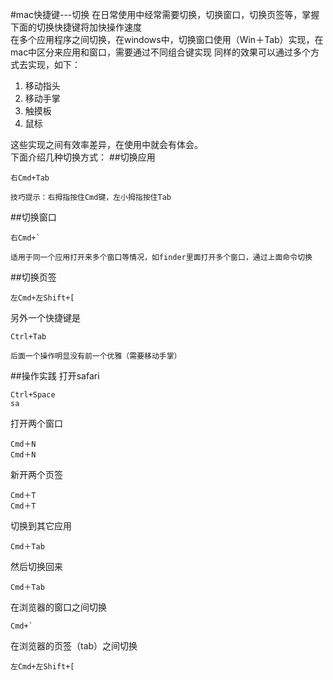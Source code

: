 #mac快捷键---切换
在日常使用中经常需要切换，切换窗口，切换页签等，掌握下面的切换快捷键将加快操作速度<br>
在多个应用程序之间切换，在windows中，切换窗口使用（Win＋Tab）实现，在mac中区分来应用和窗口，需要通过不同组合键实现
同样的效果可以通过多个方式去实现，如下：

1. 移动指头
1. 移动手掌
1. 触摸板
1. 鼠标

这些实现之间有效率差异，在使用中就会有体会。<br>
下面介绍几种切换方式：
##切换应用
```
右Cmd+Tab
```
    技巧提示：右拇指按住Cmd键，左小拇指按住Tab
##切换窗口
```
右Cmd+`
```
    适用于同一个应用打开来多个窗口等情况，如finder里面打开多个窗口，通过上面命令切换
##切换页签
```
左Cmd+左Shift+[
```
另外一个快捷键是
```
Ctrl+Tab
```
    后面一个操作明显没有前一个优雅（需要移动手掌）

##操作实践
打开safari
```
Ctrl+Space
sa
```
打开两个窗口
```
Cmd＋N
Cmd＋N
```
新开两个页签
```
Cmd＋T
Cmd＋T
```
切换到其它应用
```
Cmd＋Tab
```
然后切换回来
```
Cmd＋Tab
```
在浏览器的窗口之间切换
```
Cmd+`
```
在浏览器的页签（tab）之间切换
```
左Cmd+左Shift+[
```
